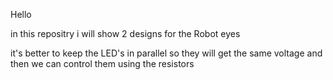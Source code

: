 Hello

in this repositry i will show 2 designs for the Robot eyes 

it's better to keep the LED's in parallel so they will get the same voltage and then we can control them using the resistors
